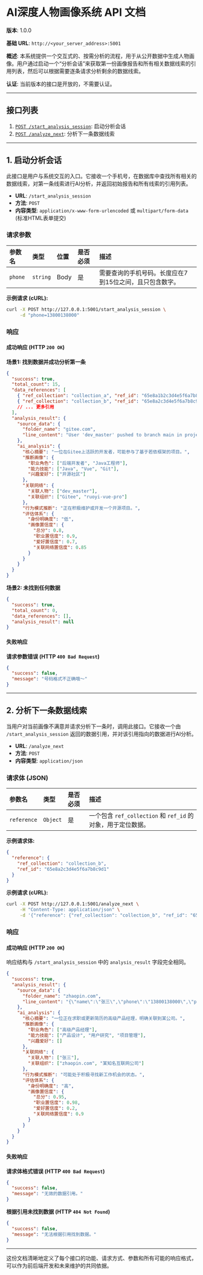 

# AI深度人物画像系统 API 文档

**版本**: 1.0.0

**基础 URL**: `http://<your_server_address>:5001`

**概述**: 本系统提供一个交互式的、按需分析的流程，用于从公开数据中生成人物画像。用户通过启动一个“分析会话”来获取第一份画像报告和所有相关数据线索的引用列表，然后可以根据需要逐条请求分析剩余的数据线索。

**认证**: 当前版本的接口是开放的，不需要认证。

---

## 接口列表

1.  [`POST /start_analysis_session`](#post-start_analysis_session): 启动分析会话
2.  [`POST /analyze_next`](#post-analyze_next): 分析下一条数据线索

---

## 1. 启动分析会话

此接口是用户与系统交互的入口。它接收一个手机号，在数据库中查找所有相关的数据线索，对第一条线索进行AI分析，并返回初始报告和所有线索的引用列表。

*   **URL**: `/start_analysis_session`
*   **方法**: `POST`
*   **内容类型**: `application/x-www-form-urlencoded` 或 `multipart/form-data` (标准HTML表单提交)

### 请求参数

| 参数名 | 类型     | 位置 | 是否必须 | 描述                                                              |
| :------- | :------- | :--- | :------- | :---------------------------------------------------------------- |
| `phone`  | `string` | Body | 是       | 需要查询的手机号码。长度应在7到15位之间，且只包含数字。 |

**示例请求 (cURL):**
```bash
curl -X POST http://127.0.0.1:5001/start_analysis_session \
     -d "phone=13800138000"
```

### 响应

#### 成功响应 (HTTP `200 OK`)

**场景1: 找到数据并成功分析第一条**
```json
{
  "success": true,
  "total_count": 15,
  "data_references": [
    { "ref_collection": "collection_a", "ref_id": "65e8a1b2c3d4e5f6a7b8c9d0" },
    { "ref_collection": "collection_b", "ref_id": "65e8a2c3d4e5f6a7b8c9d1" }
    // ... 更多引用
  ],
  "analysis_result": {
    "source_data": {
      "folder_name": "gitee.com",
      "line_content": "User 'dev_master' pushed to branch main in project 'ruoyi-vue-pro'"
    },
    "ai_analysis": {
      "核心摘要": "一位在Gitee上活跃的开发者，可能参与了基于若依框架的项目。",
      "推断画像": {
        "职业角色": ["后端开发者", "Java工程师"],
        "能力技能": ["Java", "Vue", "Git"],
        "兴趣爱好": ["开源社区"]
      },
      "关联网络": {
        "关联人物": ["dev_master"],
        "关联组织": ["Gitee", "ruoyi-vue-pro"]
      },
      "行为模式推断": "正在积极维护或开发一个开源项目。",
      "评估体系": {
        "身份明确度": "低",
        "画像置信度": {
          "总分": 0.8,
          "职业置信度": 0.9,
          "爱好置信度": 0.7,
          "关联网络置信度": 0.85
        }
      }
    }
  }
}
```

**场景2: 未找到任何数据**
```json
{
  "success": true,
  "total_count": 0,
  "data_references": [],
  "analysis_result": null
}
```

#### 失败响应

**请求参数错误 (HTTP `400 Bad Request`)**
```json
{
  "success": false,
  "message": "号码格式不正确哦～"
}
```

---

## 2. 分析下一条数据线索

当用户对当前画像不满意并请求分析下一条时，调用此接口。它接收一个由 `/start_analysis_session` 返回的数据引用，并对该引用指向的数据进行AI分析。

*   **URL**: `/analyze_next`
*   **方法**: `POST`
*   **内容类型**: `application/json`

### 请求体 (JSON)

| 参数名        | 类型     | 是否必须 | 描述                                                           |
| :-------------- | :------- | :------- | :------------------------------------------------------------- |
| `reference`     | `Object` | 是       | 一个包含 `ref_collection` 和 `ref_id` 的对象，用于定位数据。 |

**示例请求体:**
```json
{
  "reference": {
    "ref_collection": "collection_b",
    "ref_id": "65e8a2c3d4e5f6a7b8c9d1"
  }
}
```

**示例请求 (cURL):**
```bash
curl -X POST http://127.0.0.1:5001/analyze_next \
     -H "Content-Type: application/json" \
     -d '{"reference": {"ref_collection": "collection_b", "ref_id": "65e8a2c3d4e5f6a7b8c9d1"}}'
```

### 响应

#### 成功响应 (HTTP `200 OK`)

响应结构与 `/start_analysis_session` 中的 `analysis_result` 字段完全相同。
```json
{
  "success": true,
  "analysis_result": {
    "source_data": {
      "folder_name": "zhaopin.com",
      "line_content": "{\"name\":\"张三\",\"phone\":\"13800138000\",\"position\":\"高级产品经理\",\"company\":\"某知名互联网公司\"}"
    },
    "ai_analysis": {
      "核心摘要": "一位正在求职或更新简历的高级产品经理，明确关联到某公司。",
      "推断画像": {
        "职业角色": ["高级产品经理"],
        "能力技能": ["产品设计", "用户研究", "项目管理"],
        "兴趣爱好": []
      },
      "关联网络": {
        "关联人物": ["张三"],
        "关联组织": ["zhaopin.com", "某知名互联网公司"]
      },
      "行为模式推断": "可能处于积极寻找新工作机会的状态。",
      "评估体系": {
        "身份明确度": "高",
        "画像置信度": {
          "总分": 0.95,
          "职业置信度": 0.98,
          "爱好置信度": 0.2,
          "关联网络置信度": 0.9
        }
      }
    }
  }
}
```

#### 失败响应

**请求体格式错误 (HTTP `400 Bad Request`)**
```json
{
  "success": false,
  "message": "无效的数据引用。"
}
```

**根据引用未找到数据 (HTTP `404 Not Found`)**
```json
{
  "success": false,
  "message": "无法根据引用找到数据。"
}
```

---
这份文档清晰地定义了每个接口的功能、请求方式、参数和所有可能的响应格式，可以作为前后端开发和未来维护的共同依据。

